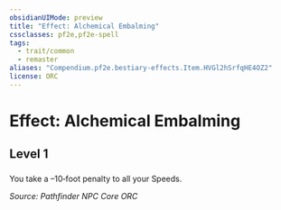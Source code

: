 ```yaml
---
obsidianUIMode: preview
title: "Effect: Alchemical Embalming"
cssclasses: pf2e,pf2e-spell
tags:
  - trait/common
  - remaster
aliases: "Compendium.pf2e.bestiary-effects.Item.HVGl2hSrfqHE4OZ2"
license: ORC
---
```

# Effect: Alchemical Embalming
## Level 1
### 






You take a –10‐foot penalty to all your Speeds.

*Source: Pathfinder NPC Core*
*ORC*